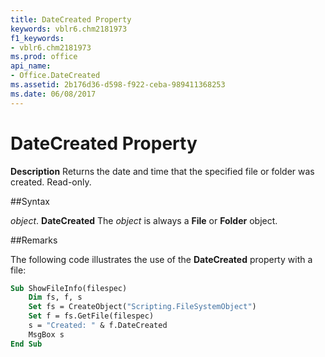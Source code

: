 ```yaml
---
title: DateCreated Property
keywords: vblr6.chm2181973
f1_keywords:
- vblr6.chm2181973
ms.prod: office
api_name:
- Office.DateCreated
ms.assetid: 2b176d36-d598-f922-ceba-989411368253
ms.date: 06/08/2017
---
```



# DateCreated Property



 **Description**
Returns the date and time that the specified file or folder was created. Read-only.

##Syntax

_object_. **DateCreated**
The  _object_ is always a **File** or **Folder** object.

##Remarks

The following code illustrates the use of the  **DateCreated** property with a file:



```vb
Sub ShowFileInfo(filespec)
    Dim fs, f, s
    Set fs = CreateObject("Scripting.FileSystemObject")
    Set f = fs.GetFile(filespec)
    s = "Created: " & f.DateCreated
    MsgBox s
End Sub
```



